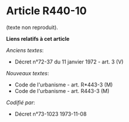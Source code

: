 # Article R440-10

(texte non reproduit).

**Liens relatifs à cet article**

_Anciens textes_:

  - Décret n°72-37 du 11 janvier 1972 - art. 3 (V)

_Nouveaux textes_:

  - Code de l'urbanisme - art. R*443-3 (M)
  - Code de l'urbanisme - art. R443-3 (M)

_Codifié par_:

  - Décret n°73-1023 1973-11-08
